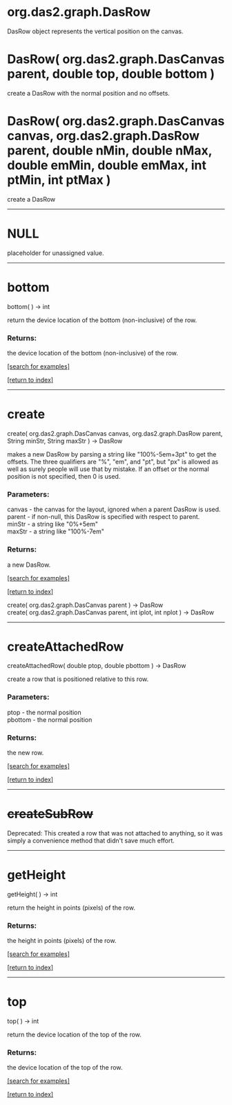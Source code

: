 # org.das2.graph.DasRow

DasRow object represents the vertical position on the canvas.

# DasRow( org.das2.graph.DasCanvas parent, double top, double bottom )
create a DasRow with the normal position and no offsets.

# DasRow( org.das2.graph.DasCanvas canvas, org.das2.graph.DasRow parent, double nMin, double nMax, double emMin, double emMax, int ptMin, int ptMax )
create a DasRow

***
<a name="NULL"></a>
# NULL

placeholder for unassigned value.

***
<a name="bottom"></a>
# bottom
bottom(  ) &rarr; int

return the device location of the bottom (non-inclusive) of the row.

### Returns:
the device location of the bottom (non-inclusive) of the row.

<a href="https://github.com/autoplot/dev/search?q=bottom&unscoped_q=bottom">[search for examples]</a>

<a href="https://github.com/autoplot/documentation/blob/master/javadoc/index-all.md">[return to index]</a>

***
<a name="create"></a>
# create
create( org.das2.graph.DasCanvas canvas, org.das2.graph.DasRow parent, String minStr, String maxStr ) &rarr; DasRow

makes a new DasRow by parsing a string like "100%-5em+3pt" to get the offsets.
 The three qualifiers are "%", "em", and "pt", but "px" is allowed as well 
 as surely people will use that by mistake.  If an offset or the normal position
 is not specified, then 0 is used.

### Parameters:
canvas - the canvas for the layout, ignored when a parent DasRow is used.
<br>parent - if non-null, this DasRow is specified with respect to parent.
<br>minStr - a string like "0%+5em"
<br>maxStr - a string like "100%-7em"

### Returns:
a new DasRow.

<a href="https://github.com/autoplot/dev/search?q=create&unscoped_q=create">[search for examples]</a>

<a href="https://github.com/autoplot/documentation/blob/master/javadoc/index-all.md">[return to index]</a>

create( org.das2.graph.DasCanvas parent ) &rarr; DasRow<br>
create( org.das2.graph.DasCanvas parent, int iplot, int nplot ) &rarr; DasRow<br>
***
<a name="createAttachedRow"></a>
# createAttachedRow
createAttachedRow( double ptop, double pbottom ) &rarr; DasRow

create a row that is positioned relative to this row.

### Parameters:
ptop - the normal position
<br>pbottom - the normal position

### Returns:
the new row.

<a href="https://github.com/autoplot/dev/search?q=createAttachedRow&unscoped_q=createAttachedRow">[search for examples]</a>

<a href="https://github.com/autoplot/documentation/blob/master/javadoc/index-all.md">[return to index]</a>

***
<a name="createSubRow"></a>
# <del>createSubRow</del>
Deprecated: This created a row that was not attached to anything, so
 it was simply a convenience method that didn't save much effort.
***
<a name="getHeight"></a>
# getHeight
getHeight(  ) &rarr; int

return the height in points (pixels) of the row.

### Returns:
the height in points (pixels) of the row.

<a href="https://github.com/autoplot/dev/search?q=getHeight&unscoped_q=getHeight">[search for examples]</a>

<a href="https://github.com/autoplot/documentation/blob/master/javadoc/index-all.md">[return to index]</a>

***
<a name="top"></a>
# top
top(  ) &rarr; int

return the device location of the top of the row.

### Returns:
the device location of the top of the row.

<a href="https://github.com/autoplot/dev/search?q=top&unscoped_q=top">[search for examples]</a>

<a href="https://github.com/autoplot/documentation/blob/master/javadoc/index-all.md">[return to index]</a>

